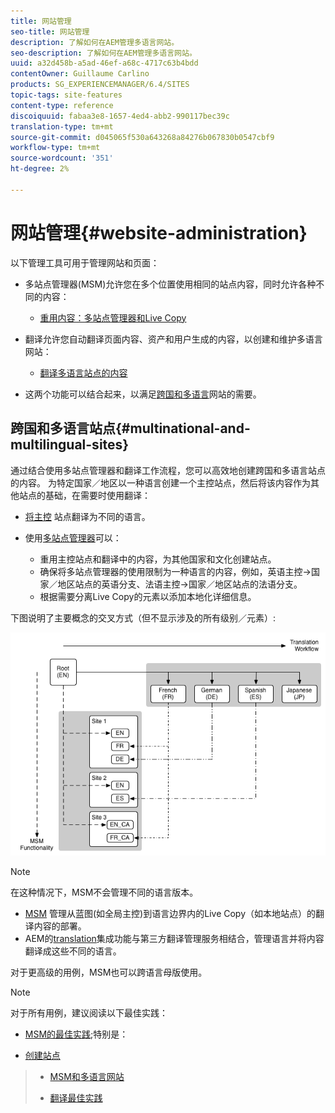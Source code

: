 ```yaml
---
title: 网站管理
seo-title: 网站管理
description: 了解如何在AEM管理多语言网站。
seo-description: 了解如何在AEM管理多语言网站。
uuid: a32d458b-a5ad-46ef-a68c-4717c63b4bdd
contentOwner: Guillaume Carlino
products: SG_EXPERIENCEMANAGER/6.4/SITES
topic-tags: site-features
content-type: reference
discoiquuid: fabaa3e8-1657-4ed4-abb2-990117bec39c
translation-type: tm+mt
source-git-commit: d045065f530a643268a84276b067830b0547cbf9
workflow-type: tm+mt
source-wordcount: '351'
ht-degree: 2%

---
```



# 网站管理{#website-administration}

以下管理工具可用于管理网站和页面：

* 多站点管理器(MSM)允许您在多个位置使用相同的站点内容，同时允许各种不同的内容：

   * [重用内容：多站点管理器和Live Copy](/help/sites-administering/msm.md)

* 翻译允许您自动翻译页面内容、资产和用户生成的内容，以创建和维护多语言网站：

   * [翻译多语言站点的内容](/help/sites-administering/translation.md)

* 这两个功能可以结合起来，以满足[跨国和多语言](#multinational-and-multilingual-sites)网站的需要。

## 跨国和多语言站点{#multinational-and-multilingual-sites}

通过结合使用多站点管理器和翻译工作流程，您可以高效地创建跨国和多语言站点的内容。 为特定国家／地区以一种语言创建一个主控站点，然后将该内容作为其他站点的基础，在需要时使用翻译：

* [将主控](/help/sites-administering/translation.md) 站点翻译为不同的语言。

* 使用[多站点管理器](/help/sites-administering/msm.md)可以：

   * 重用主控站点和翻译中的内容，为其他国家和文化创建站点。
   * 确保将多站点管理器的使用限制为一种语言的内容，例如，英语主控->国家／地区站点的英语分支、法语主控->国家／地区站点的法语分支。
   * 根据需要分离Live Copy的元素以添加本地化详细信息。

下图说明了主要概念的交叉方式（但不显示涉及的所有级别／元素）:

![chlimage_1-71](assets/chlimage_1-71.png)

>[!NOTE]
>
>在这种情况下，MSM不会管理不同的语言版本。
>
>* [MSM](/help/sites-administering/msm.md) 管理从蓝图(如全局主控)到语言边界内的Live Copy（如本地站点）的翻译内容的部署。
>* AEM的[translation](/help/sites-administering/translation.md)集成功能与第三方翻译管理服务相结合，管理语言并将内容翻译成这些不同的语言。

>
>
对于更高级的用例，MSM也可以跨语言母版使用。

>[!NOTE]
>
>对于所有用例，建议阅读以下最佳实践：
>
>* [MSM的最佳实践](/help/sites-administering/msm-best-practices.md);特别是：
   >
   >   
   * [创建站点](/help/sites-administering/msm-best-practices.md#create-site)
   >   * [MSM和多语言网站](/help/sites-administering/msm-best-practices.md#msm-and-multilingual-websites)
>
>* [翻译最佳实践](/help/sites-administering/tc-bp.md)

